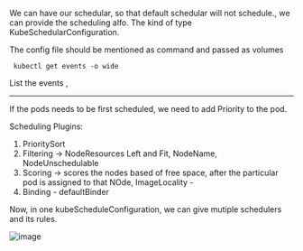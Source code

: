  We can have our schedular, so that default schedular will not schedule., we can provide the scheduling alfo.
The kind of type KubeSchedularConfiguration.

The config file should be mentioned as command
 and passed as volumes
```
 kubectl get events -o wide
```
List the events , 

-------------


If the pods needs to be first scheduled, we need to add Priority to the pod. 

Scheduling Plugins:
1. PrioritySort
2. Filtering -> NodeResources Left and Fit, NodeName, NodeUnschedulable
3. Scoring -> scores the nodes based of free space, after the particular pod is assigned to that NOde, ImageLocality -
4. Binding - defaultBinder

Now, in one kubeScheduleConfiguration, we can give mutiple schedulers and its rules.

![image](https://github.com/KALYANKUMAR13/k8s-Cluster/assets/35223898/7d566678-6751-4c11-97c5-37a25288d5f4)

